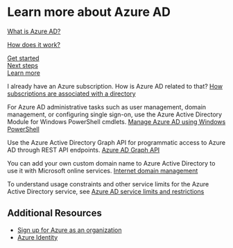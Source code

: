<properties 
	pageTitle="Learn more about Azure AD" 
	description="A learning map for the Azure AD content set." 
	services="active-directory" 
	documentationCenter="" 
	authors="curtand" 
	manager="stevenpo"
	editor=""/>

<tags 
	ms.service="active-directory" 
	ms.date="09/21/2015"
	wacn.date=""/>

# Learn more about Azure AD

[What is Azure AD?](/documentation/articles/active-directory-whatis)<br>

[How does it work?](/documentation/articles/active-directory-works)<br>

[Get started](/documentation/articles/active-directory-get-started)<br>
[Next steps](/documentation/articles/active-directory-next-steps)<br>
[Learn more](/documentation/articles/active-directory-learn-map)<br>

I already have an Azure subscription. How is Azure AD related to that? [How subscriptions are associated with a directory](/documentation/articles/active-directory-how-subscriptions-associated-directory)

For Azure AD administrative tasks such as user management, domain management, or configuring single sign-on, use the Azure Active Directory Module for Windows PowerShell cmdlets. [Manage Azure AD using Windows PowerShell](https://msdn.microsoft.com/zh-cn/library/azure/jj151815.aspx)

Use the Azure Active Directory Graph API for programmatic access to Azure AD through REST API endpoints. [Azure AD Graph API](https://msdn.microsoft.com/zh-cn/library/azure/hh974476.aspx)

You can add your own custom domain name to Azure Active Directory to use it with Microsoft online services. [Internet domain management](/documentation/articles/active-directory-add-domain)

To understand usage constraints and other service limits for the Azure Active Directory service, see [Azure AD service limits and restrictions](/documentation/articles/active-directory-service-limits-restrictions)


## Additional Resources

* [Sign up for Azure as an organization](/documentation/articles/sign-up-organization)
* [Azure Identity](/documentation/articles/fundamentals-identity)


